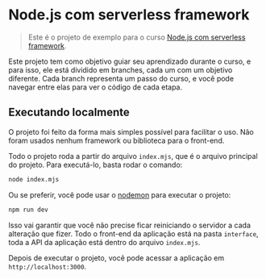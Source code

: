 # Node.js com serverless framework

> Este é o projeto de exemplo para o curso [Node.js com serverless framework](tbd).

Este projeto tem como objetivo guiar seu aprendizado durante o curso, e para isso, ele está dividido em branches, cada um com um objetivo diferente. Cada branch representa um passo do curso, e você pode navegar entre elas para ver o código de cada etapa.

## Executando localmente

O projeto foi feito da forma mais simples possível para facilitar o uso. Não foram usados nenhum framework ou biblioteca para o front-end.

Todo o projeto roda a partir do arquivo `index.mjs`, que é o arquivo principal do projeto. Para executá-lo, basta rodar o comando:

```bash
node index.mjs
```

Ou se preferir, você pode usar o [nodemon](https://www.npmjs.com/package/nodemon) para executar o projeto:

```bash
npm run dev
```

Isso vai garantir que você não precise ficar reiniciando o servidor a cada alteração que fizer. Todo o front-end da aplicação está na pasta `interface`, toda a API da aplicação está dentro do arquivo `index.mjs`.

Depois de executar o projeto, você pode acessar a aplicação em `http://localhost:3000`.
